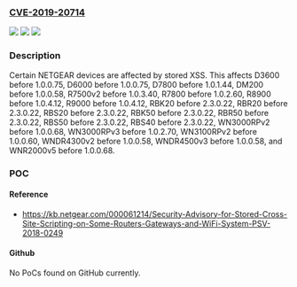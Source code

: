 ### [CVE-2019-20714](https://cve.mitre.org/cgi-bin/cvename.cgi?name=CVE-2019-20714)
![](https://img.shields.io/static/v1?label=Product&message=n%2Fa&color=blue)
![](https://img.shields.io/static/v1?label=Version&message=n%2Fa&color=blue)
![](https://img.shields.io/static/v1?label=Vulnerability&message=n%2Fa&color=brighgreen)

### Description

Certain NETGEAR devices are affected by stored XSS. This affects D3600 before 1.0.0.75, D6000 before 1.0.0.75, D7800 before 1.0.1.44, DM200 before 1.0.0.58, R7500v2 before 1.0.3.40, R7800 before 1.0.2.60, R8900 before 1.0.4.12, R9000 before 1.0.4.12, RBK20 before 2.3.0.22, RBR20 before 2.3.0.22, RBS20 before 2.3.0.22, RBK50 before 2.3.0.22, RBR50 before 2.3.0.22, RBS50 before 2.3.0.22, RBS40 before 2.3.0.22, WN3000RPv2 before 1.0.0.68, WN3000RPv3 before 1.0.2.70, WN3100RPv2 before 1.0.0.60, WNDR4300v2 before 1.0.0.58, WNDR4500v3 before 1.0.0.58, and WNR2000v5 before 1.0.0.68.

### POC

#### Reference
- https://kb.netgear.com/000061214/Security-Advisory-for-Stored-Cross-Site-Scripting-on-Some-Routers-Gateways-and-WiFi-System-PSV-2018-0249

#### Github
No PoCs found on GitHub currently.

